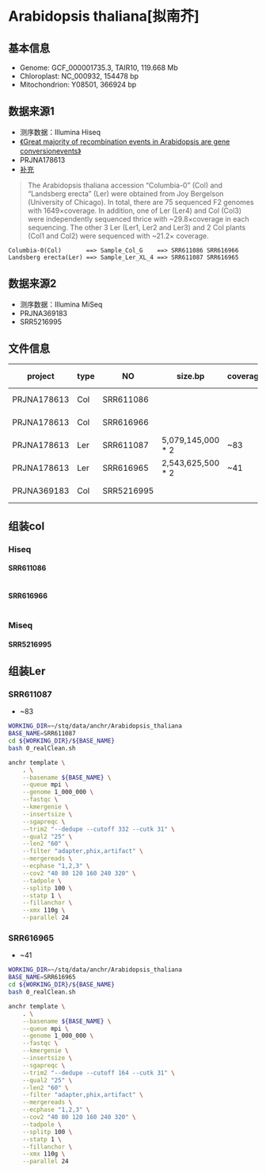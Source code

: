 # Arabidopsis thaliana[拟南芥]

## 基本信息
+ Genome: GCF_000001735.3, TAIR10, 119.668 Mb
+ Chloroplast: NC_000932, 154478 bp
+ Mitochondrion: Y08501, 366924 bp

## 数据来源1
+ 测序数据：Illumina Hiseq
+ [《Great majority of recombination events in Arabidopsis are gene conversionevents》](http://www.pnas.org/content/109/51/20992)
+ PRJNA178613
+ [补充](http://www.pnas.org/highwire/filestream/611045/field_highwire_adjunct_files/0/sapp.pdf)
> The Arabidopsis thaliana accession “Columbia-0” (Col) and “Landsberg erecta” (Ler)
> were obtained from Joy Bergelson (University of Chicago). In total, there are 75
> sequenced F2 genomes with 1649×coverage. In addition, one of Ler (Ler4) and Col
> (Col3) were independently sequenced thrice with ~29.8×coverage in each sequencing.
> The other 3 Ler (Ler1, Ler2 and Ler3) and 2 Col plants (Col1 and Col2) were sequenced
> with ~21.2× coverage. 

```
Columbia-0(Col)       ==> Sample_Col_G    ==> SRR611086 SRR616966
Landsberg erecta(Ler) ==> Sample_Ler_XL_4 ==> SRR611087 SRR616965
```

## 数据来源2
+ 测序数据：Illumina MiSeq
+ PRJNA369183
+ SRR5216995

## 文件信息
project| type | NO | size.bp | coverage	| insert | read.len | seq type| com | other |
--- | --- | --- | --- | --- | --- | --- | --- | --- | --- |
PRJNA178613 | Col | SRR611086 | | | | | Illumina HiSeq
PRJNA178613 | Col | SRR616966 | | | | | Illumina HiSeq
PRJNA178613 | Ler | SRR611087 | 5,079,145,000 * 2 | ~83 | | | Illumina HiSeq
PRJNA178613 | Ler | SRR616965 | 2,543,625,500 * 2 | ~41 | | | Illumina HiSeq
PRJNA369183 | Col | SRR5216995 | | | | | Illumina MiSeq

## 组装col

### Hiseq

#### SRR611086
```

```


#### SRR616966
```

```

### Miseq

#### SRR5216995

## 组装Ler

### SRR611087

+ ~83

```bash
WORKING_DIR=~/stq/data/anchr/Arabidopsis_thaliana
BASE_NAME=SRR611087
cd ${WORKING_DIR}/${BASE_NAME}
bash 0_realClean.sh

anchr template \
    . \
    --basename ${BASE_NAME} \
    --queue mpi \
    --genome 1_000_000 \
    --fastqc \
    --kmergenie \
    --insertsize \
    --sgapreqc \
    --trim2 "--dedupe --cutoff 332 --cutk 31" \
    --qual2 "25" \
    --len2 "60" \
    --filter "adapter,phix,artifact" \
    --mergereads \
    --ecphase "1,2,3" \
    --cov2 "40 80 120 160 240 320" \
    --tadpole \
    --splitp 100 \
    --statp 1 \
    --fillanchor \
    --xmx 110g \
    --parallel 24
```

### SRR616965

+ ~41

```bash
WORKING_DIR=~/stq/data/anchr/Arabidopsis_thaliana
BASE_NAME=SRR616965
cd ${WORKING_DIR}/${BASE_NAME}
bash 0_realClean.sh

anchr template \
    . \
    --basename ${BASE_NAME} \
    --queue mpi \
    --genome 1_000_000 \
    --fastqc \
    --kmergenie \
    --insertsize \
    --sgapreqc \
    --trim2 "--dedupe --cutoff 164 --cutk 31" \
    --qual2 "25" \
    --len2 "60" \
    --filter "adapter,phix,artifact" \
    --mergereads \
    --ecphase "1,2,3" \
    --cov2 "40 80 120 160 240 320" \
    --tadpole \
    --splitp 100 \
    --statp 1 \
    --fillanchor \
    --xmx 110g \
    --parallel 24
```
